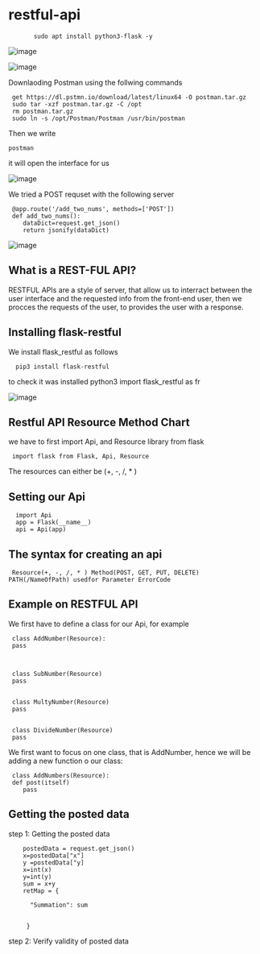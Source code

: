 # restful-api







           sudo apt install python3-flask -y




![image](https://user-images.githubusercontent.com/63984422/149629653-fde5273b-e5a7-4d71-928a-a56bdaec7b72.png)


![image](https://user-images.githubusercontent.com/63984422/149629764-fc8a647d-f8ac-4469-95cf-445988856626.png)




Downlaoding Postman using the follwing commands


     get https://dl.pstmn.io/download/latest/linux64 -O postman.tar.gz
     sudo tar -xzf postman.tar.gz -C /opt
     rm postman.tar.gz
     sudo ln -s /opt/Postman/Postman /usr/bin/postman 


     
Then we write

    postman
    
    
it will open the interface for us

![image](https://user-images.githubusercontent.com/63984422/171550401-931f9c50-eb19-488c-80d9-e28439e5c5aa.png)


We tried a POST requset with the following server

     @app.route('/add_two_nums', methods=['POST'])
     def add_two_nums():
        dataDict=request.get_json()
        return jsonify(dataDict)


![image](https://user-images.githubusercontent.com/63984422/171554885-535b5c1c-2517-4ad3-ba40-daf72784d416.png)



## What is a REST-FUL API?

RESTFUL APIs are a style of server, that allow us to interract between the user interface and the requested info from the front-end user, then we procces the requests of the user, to provides the user with a response.



## Installing flask-restful 



We install flask_restful as follows

      pip3 install flask-restful
      
to check it was installed
      python3
      import flask_restful as fr
      
![image](https://user-images.githubusercontent.com/63984422/171782651-7b35571c-ebd1-4410-bce9-5753b609a188.png)
      




## Restful API Resource Method Chart


we have to first import Api, and Resource library from flask

     import flask from Flask, Api, Resource
     
     
The resources can either be (+, -, /, * )


## Setting our Api


      import Api
      app = Flask(__name__)
      api = Api(app)
      

## The syntax for creating an api

     Resource(+, -, /, * ) Method(POST, GET, PUT, DELETE) PATH(/NameOfPath) usedfor Parameter ErrorCode
     

## Example on RESTFUL API 


We first have to define a class for our Api, for example

     class AddNumber(Resource):
     pass
     
     
     
     class SubNumber(Resource)
     pass
     
     
     class MultyNumber(Resource)
     pass
     
     
     class DivideNumber(Resource)
     pass
     


We  first want to focus on one class, that is AddNumber, hence we will be adding a new function o our class:

     class AddNumbers(Resource):
     def post(itself)
        pass


## Getting the posted data  

step 1: Getting the posted data

        postedData = request.get_json()
        x=postedData["x"]
        y =postedData["y]
        x=int(x)
        y=int(y)
        sum = x+y
        retMap = {

          "Summation": sum
         

         }

step 2: Verify validity of posted data



